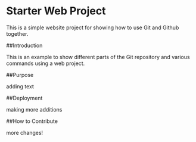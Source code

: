 # Starter Web Project

This is a simple website project for showing how to use Git and Github together.

##Introduction

This is an example to show different parts of the Git repository and various commands using a web project.

##Purpose

adding text

##Deployment

making more additions

##How to Contribute

more changes!
